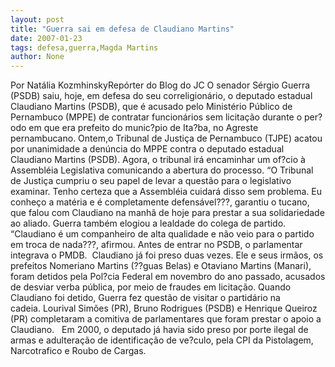 ```yaml
---
layout: post
title: "Guerra sai em defesa de Claudiano Martins"
date: 2007-01-23
tags: defesa,guerra,Magda Martins
author: None
---
```

Por Natália KozmhinskyRepórter do Blog do JC
O senador Sérgio Guerra (PSDB) saiu, hoje, em defesa do seu correligionário, o deputado estadual Claudiano Martins (PSDB), que é acusado pelo Ministério Público de Pernambuco (MPPE) de contratar funcionários sem licitação durante o per?odo em que era prefeito do munic?pio de Ita?ba, no Agreste pernambucano. 
Ontem,o Tribunal de Justiça de Pernambuco (TJPE) acatou por unanimidade a denúncia do MPPE contra o deputado estadual Claudiano Martins (PSDB). Agora, o tribunal irá encaminhar um of?cio à Assembléia Legislativa comunicando a abertura do processo. 
“O Tribunal de Justiça cumpriu o seu papel de levar a questão para o legislativo examinar. Tenho certeza que a Assembléia cuidará disso sem problema. Eu conheço a matéria e é completamente defensável???, garantiu o tucano, que falou com Claudiano na manhã de hoje para prestar a sua solidariedade ao aliado. 
Guerra também elogiou a lealdade do colega de partido. “Claudiano é um companheiro de alta qualidade e não veio para o partido em troca de nada???, afirmou.&nbsp;Antes de entrar no PSDB, o parlamentar integrava o PMDB.&nbsp;
Claudiano já foi preso duas vezes. 
Ele e seus irmãos, os prefeitos Nomeriano Martins (??guas Belas) e Otaviano Martins (Manari), foram detidos pela Pol?cia Federal em novembro do ano passado, acusados de desviar verba pública, por meio de fraudes em licitação. 
Quando Claudiano foi detido, Guerra fez questão de visitar o partidário na cadeia.&nbsp;Lourival Simões (PR), Bruno Rodrigues (PSDB)&nbsp;e Henrique Queiroz (PR)&nbsp;completaram a comitiva&nbsp;de parlamentares que foram prestar o apoio a Claudiano. &nbsp;
Em 2000, o deputado&nbsp;já havia sido preso por porte ilegal de armas e adulteração de identificação de ve?culo, pela CPI da Pistolagem, Narcotrafico e Roubo de Cargas.  